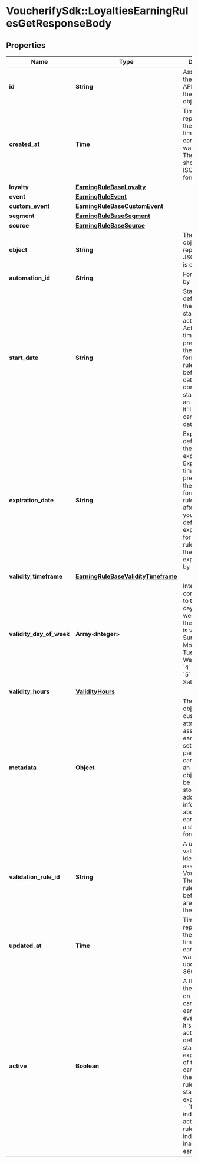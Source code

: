 # VoucherifySdk::LoyaltiesEarningRulesGetResponseBody

## Properties

| Name | Type | Description | Notes |
| ---- | ---- | ----------- | ----- |
| **id** | **String** | Assigned by the Voucherify API, identifies the earning rule object. | [optional] |
| **created_at** | **Time** | Timestamp representing the date and time when the earning rule was created. The value is shown in the ISO 8601 format. | [optional] |
| **loyalty** | [**EarningRuleBaseLoyalty**](EarningRuleBaseLoyalty.md) |  | [optional] |
| **event** | [**EarningRuleEvent**](EarningRuleEvent.md) |  | [optional] |
| **custom_event** | [**EarningRuleBaseCustomEvent**](EarningRuleBaseCustomEvent.md) |  | [optional] |
| **segment** | [**EarningRuleBaseSegment**](EarningRuleBaseSegment.md) |  | [optional] |
| **source** | [**EarningRuleBaseSource**](EarningRuleBaseSource.md) |  | [optional] |
| **object** | **String** | The type of the object represented by JSON. Default is earning_rule. | [optional][default to &#39;earning_rule&#39;] |
| **automation_id** | **String** | For internal use by Voucherify. | [optional] |
| **start_date** | **String** | Start date defines when the earning rule starts to be active. Activation timestamp is presented in the ISO 8601 format. Earning rule is inactive before this date. If you don&#39;t define the start date for an earning rule, it&#39;ll inherit the campaign start date by default. | [optional] |
| **expiration_date** | **String** | Expiration date defines when the earning rule expires. Expiration timestamp is presented in the ISO 8601 format. Earning rule is inactive after this date.If you don&#39;t define the expiration date for an earning rule, it&#39;ll inherit the campaign expiration date by default. | [optional] |
| **validity_timeframe** | [**EarningRuleBaseValidityTimeframe**](EarningRuleBaseValidityTimeframe.md) |  | [optional] |
| **validity_day_of_week** | **Array&lt;Integer&gt;** | Integer array corresponding to the particular days of the week in which the earning rule is valid.  - &#x60;0&#x60; Sunday - &#x60;1&#x60; Monday - &#x60;2&#x60; Tuesday - &#x60;3&#x60; Wednesday - &#x60;4&#x60; Thursday - &#x60;5&#x60; Friday - &#x60;6&#x60; Saturday | [optional] |
| **validity_hours** | [**ValidityHours**](ValidityHours.md) |  | [optional] |
| **metadata** | **Object** | The metadata object stores all custom attributes assigned to the earning rule. A set of key/value pairs that you can attach to an earning rule object. It can be useful for storing additional information about the earning rule in a structured format. | [optional] |
| **validation_rule_id** | **String** | A unique validation rule identifier assigned by the Voucherify API. The validation rule is verified before points are added to the balance. | [optional] |
| **updated_at** | **Time** | Timestamp representing the date and time when the earning rule was last updated in ISO 8601 format. | [optional] |
| **active** | **Boolean** | A flag to toggle the earning rule on or off. You can disable an earning rule even though it&#39;s within the active period defined by the start_date and expiration_date of the campaign or the earning rule&#39;s own start_date and expiration_date.  - &#x60;true&#x60; indicates an active earning rule - &#x60;false&#x60; indicates an inactive earning rule | [optional] |

